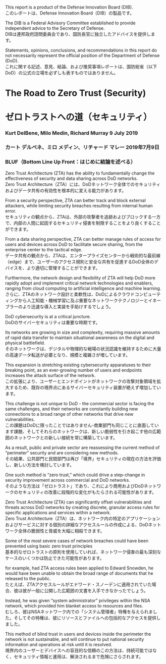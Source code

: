 This report is a product of the Defense Innovation Board (DIB).  
このレポートは、Defense Innovation Board（DIB）の製品です。

The DIB is a Federal Advisory Committee established to provide independent advice to the Secretary of Defense.  
DIBは連邦政府諮問委員会であり、国防長官に独立したアドバイスを提供します。

Statements, opinions, conclusions, and recommendations in this report do not necessarily represent the official position of the Department of Defense (DoD).  
これに関する記述、意見、結論、および推奨事項レポートは、国防総省（以下DoD）の公式の立場を必ずしも表すものではありません。

# The Road to Zero Trust (Security) 
# ゼロトラストへの道（セキュリティ）
### Kurt DelBene, Milo Medin, Richard Murray 9 July 2019
### カート デルベネ、ミロ メディン、リチャード マレー 2019年7月9日
### BLUF（Bottom Line Up Front：はじめに結論を述べる）

Zero Trust Architecture (ZTA) has the ability to fundamentally change the effectiveness of security and data sharing across DoD networks.  
Zero Trust Architecture（ZTA）には、DoDネットワーク全体でのセキュリティおよびデータ共有の有効性を根本的に変える能力があります。

From a security perspective, ZTA can better track and block external attackers, while limiting security breaches resulting from internal human error.  
セキュリティの観点から、ZTAは、外部の攻撃者を追跡およびブロックする一方で、内部の人間に起因するセキュリティ侵害を制限することをより良くすることができます。

From a data sharing perspective, ZTA can better manage rules of access for users and devices across DoD to facilitate secure sharing, from the enterprise center to the tactical edge.  
データ共有の観点から、ZTAは、エンタープライズセンターから戦術的な最前線（edge）まで、ユーザーのアクセス規則と安全な共有を促進するDoD全体のデバイスを、より適切に管理することができます。

Furthermore, the network design and flexibility of ZTA will help DoD more rapidly adopt and implement critical network technologies and enablers, ranging from cloud computing to artificial intelligence and machine learning.  
さらに、ZTAのネットワーク設計と柔軟性は、DoDによるクラウドコンピューティングから人工知能・機械学習に及ぶ重要なネットワークテクノロジーとイネーブラーのより迅速な導入と実装を手助けするでしょう。

DoD cybersecurity is at a critical juncture.  
DoDのサイバーセキュリティは重要な時期です。

Its networks are growing in size and complexity, requiring massive amounts of rapid data transfer to maintain situational awareness on the digital and physical battlefield.  
そのネットワークは、デジタルや物理的な戦場の状況認識を維持するために大量の高速データ転送が必要となり、規模と複雑さが増しています。

This expansion is stretching existing cybersecurity apparatuses to their breaking point, as an ever-growing number of users and endpoints increases the attack surface of the network.  
この拡張により、ユーザーとエンドポイントがネットワークの攻撃対象領域を拡大するため、既存の境界点にあるサイバーセキュリティ装置が絶えず増加しています。

This challenge is not unique to DoD - the commercial sector is facing the same challenges, and their networks are constantly building new connections to a broad range of other networks that drive new vulnerabilities.  
この課題はDoDに限ったことではありません-商業部門も同じことに直面しています課題、そしてそれらのネットワークは、新しい脆弱性を引き起こす他の広範囲のネットワークとの新しい接続を常に構築しています。

As a result, public and private sector are reassessing the current method of “perimeter” security and are considering new methods.   
その結果、公共部門と民間部門は再び「境界」セキュリティの現在の方法を評価し、新しい方法を検討しています。 

One such method is “zero trust,” which could drive a step-change in security improvement across commercial and DoD networks.  
そのような方法は「ゼロトラスト」であり、これにより商用およびDoDネットワークのセキュリティの改善に段階的な変化がもたらされる可能性があります。

Zero Trust Architecture (ZTA) can significantly offset vulnerabilities and threats across DoD networks by creating discrete, granular access rules for specific applications and services within a network.  
Zero Trust Architecture（ZTA）は、ネットワーク内の特定のアプリケーションおよびサービスに対する個別の詳細なアクセスルールの作成による、DoDネットワーク全体の脆弱性と脅威を大幅に相殺できます。

Some of the most severe cases of network breaches could have been prevented using basic zero trust principles  
基本的なゼロトラストの原則を使用していれば、ネットワーク侵害の最も深刻なケースのいくつかは防止できた可能性があります。

for example, had ZTA access rules been applied to Edward Snowden, he would have been unable to obtain the broad range of documents that he released to the public.  
たとえば、ZTAアクセスルールがエドワード・スノーデンに適用されていた場合、彼は彼が一般に公開した広範囲の文書を入手できなかったでしょう。

Instead, he was given “system administrator” privileges within the NSA network, which provided him blanket access to resources and files.  
むしろ、彼はNSAネットワーク内での「システム管理者」特権を与えられました。そしてその特権は、彼にリソースとファイルへの包括的なアクセスを提供しました。

This method of blind trust in users and devices inside the perimeter the network is not sustainable, and will continue to put national security information and operations at risk until it is resolved.  
境界内のユーザーとデバイスへの盲目的な信頼のこの方法は、持続可能ではなく、セキュリティ情報と運用は、解決されるまで危険にさらされます。
